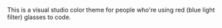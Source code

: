 This is a visual studio color theme for people who're using red (blue light filter) glasses to code.
